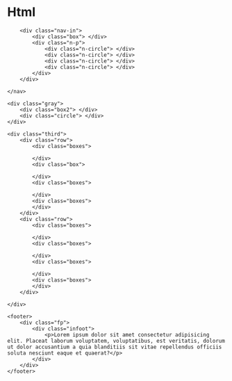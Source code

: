 # Html
<!DOCTYPE html>
<html lang="en">

<head>
    <meta charset="UTF-8">
    <meta http-equiv="X-UA-Compatible" content="IE=edge">
    <meta name="viewport" content="width=device-width, initial-scale=1.0">
    <title>Document</title>
    <link rel="stylesheet" href="./New folder/css/task.css">
</head>

<body>
    <nav>

        <div class="nav-in">
            <div class="box"> </div>
            <div class="n-p">
                <div class="n-circle"> </div>
                <div class="n-circle"> </div>
                <div class="n-circle"> </div>
                <div class="n-circle"> </div>
            </div>
        </div>

    </nav>

    <div class="gray">
        <div class="box2"> </div>
        <div class="circle"> </div>
    </div>

    <div class="third">
        <div class="row">
            <div class="boxes">

            </div>
            <div class="box">

            </div>
            <div class="boxes">

            </div>
            <div class="boxes">
            </div>
        </div>
        <div class="row">
            <div class="boxes">

            </div>
            <div class="boxes">

            </div>
            <div class="boxes">

            </div>
            <div class="boxes">
            </div>
        </div>
    
    </div>

    <footer>
        <div class="fp">
            <div class="infoot">
                <p>Lorem ipsum dolor sit amet consectetur adipisicing elit. Placeat laborum voluptatem, voluptatibus, est veritatis, dolorum ut dolor accusantium a quia blanditiis sit vitae repellendus officiis soluta nesciunt eaque et quaerat?</p>
            </div>
        </div>
    </footer>



</body>

</html>
